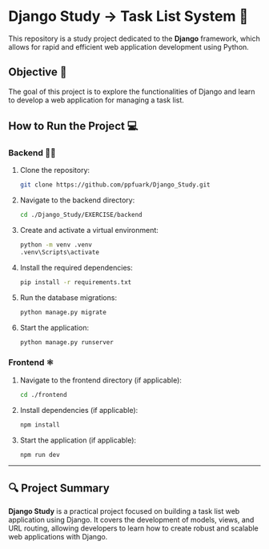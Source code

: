 # Django Study -> Task List System 🚀

This repository is a study project dedicated to the **Django** framework, which allows for rapid and efficient web application development using Python.

## Objective 🎯

The goal of this project is to explore the functionalities of Django and learn to develop a web application for managing a task list.

## How to Run the Project 💻

### Backend 👨‍💻

1. Clone the repository:
   ```bash
   git clone https://github.com/ppfuark/Django_Study.git
   ```

2. Navigate to the backend directory:
   ```bash
   cd ./Django_Study/EXERCISE/backend
   ```

3. Create and activate a virtual environment:
   ```bash
   python -m venv .venv
   .venv\Scripts\activate
   ```

4. Install the required dependencies:
   ```bash
   pip install -r requirements.txt
   ```

5. Run the database migrations:
   ```bash
   python manage.py migrate
   ```

6. Start the application:
   ```bash
   python manage.py runserver
   ```

### Frontend ⚛️

1. Navigate to the frontend directory (if applicable):
   ```bash
   cd ./frontend
   ```

2. Install dependencies (if applicable):
   ```bash
   npm install
   ```

3. Start the application (if applicable):
   ```bash
   npm run dev
   ```

---

## 🔍 Project Summary

**Django Study** is a practical project focused on building a task list web application using Django. It covers the development of models, views, and URL routing, allowing developers to learn how to create robust and scalable web applications with Django.

